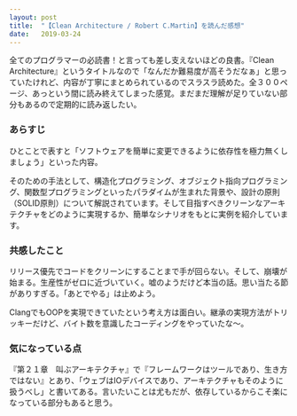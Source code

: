 ```yaml
---
layout: post
title:  "【Clean Architecture / Robert C.Martin】を読んだ感想"
date:   2019-03-24
---
```


全てのプログラマーの必読書！と言っても差し支えないほどの良書。『Clean Architecture』というタイトルなので「なんだか難易度が高そうだなぁ」と思っていたけれど、内容が丁寧にまとめられているのでスラスラ読めた。全３００ページ、あっという間に読み終えてしまった感覚。まだまだ理解が足りていない部分もあるので定期的に読み返したい。

### あらすじ
ひとことで表すと「ソフトウェアを簡単に変更できるように依存性を極力無くしましょう」といった内容。

そのための手法として、構造化プログラミング、オブジェクト指向プログラミング、関数型プログラミングといったパラダイムが生まれた背景や、設計の原則（SOLID原則）について解説されています。そして目指すべきクリーンなアーキテクチャをどのように実現するか、簡単なシナリオをもとに実例を紹介しています。

### 共感したこと
リリース優先でコードをクリーンにすることまで手が回らない。そして、崩壊が始まる。生産性がゼロに近づいていく。嘘のようだけど本当の話。思い当たる節がありすぎる。「あとでやる」は止めよう。

ClangでもOOPを実現できていたという考え方は面白い。継承の実現方法がトリッキーだけど、バイト数を意識したコーディングをやっていたな～。

### 気になっている点
『第２１章　叫ぶアーキテクチャ』で『フレームワークはツールであり、生き方ではない』とあり、「ウェブはIOデバイスであり、アーキテクチャもそのように扱うべし」と書いてある。言いたいことは尤もだが、依存しているからこそ楽になっている部分もあると思う。
